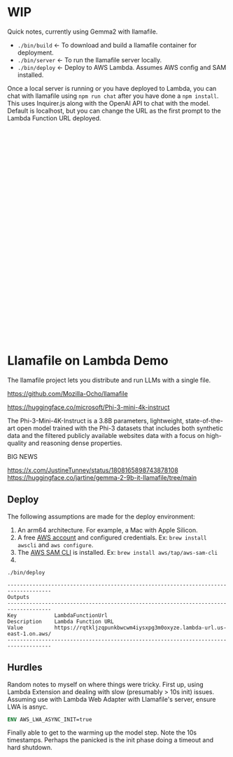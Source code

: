 # WIP

Quick notes, currently using Gemma2 with llamafile.

* `./bin/build` <- To download  and build a llamafile container for deployment.
* `./bin/server` <- To run the llamafile server locally.
* `./bin/deploy` <- Deploy to AWS Lambda. Assumes AWS config and SAM installed.

Once a local server is running or you have deployed to Lambda, you can chat with llamafile using `npm run chat` after you have done a `npm install`. This uses Inquirer.js along with the OpenAI API to chat with the model. Default is localhost, but you can change the URL as the first prompt to the Lambda Function URL deployed.

<br><br><br><br><br><br><br><br><br><br><br><br><br><br>
<br><br><br><br><br><br><br><br><br><br><br><br><br><br>

# Llamafile on Lambda Demo

The llamafile project lets you distribute and run LLMs with a single file.

https://github.com/Mozilla-Ocho/llamafile



https://huggingface.co/microsoft/Phi-3-mini-4k-instruct

The Phi-3-Mini-4K-Instruct is a 3.8B parameters, lightweight, state-of-the-art open model trained with the Phi-3 datasets that includes both synthetic data and the filtered publicly available websites data with a focus on high-quality and reasoning dense properties.


BIG NEWS

https://x.com/JustineTunney/status/1808165898743878108
https://huggingface.co/jartine/gemma-2-9b-it-llamafile/tree/main



## Deploy

The following assumptions are made for the deploy environment:

1. An arm64 architecture. For example, a Mac with Apple Silicon.
2. A free [AWS account](https://aws.amazon.com/free) and configured credentials. Ex: `brew install awscli` and `aws configure`.
3. The [AWS SAM CLI](https://docs.aws.amazon.com/serverless-application-model/latest/developerguide/install-sam-cli.html) is installed. Ex: `brew install aws/tap/aws-sam-cli`
4. 

```shell
./bin/deploy
```

```
------------------------------------------------------------------------------------
Outputs
------------------------------------------------------------------------------------
Key            LambdaFunctionUrl
Description    Lambda Function URL
Value          https://rqtkljzqpunkbwcwm4iysxpg3m0oxyze.lambda-url.us-east-1.on.aws/
------------------------------------------------------------------------------------
```


## Hurdles

Random notes to myself on where things were tricky. First up, using Lambda Extension and dealing with slow (presumably > 10s init) issues. Assuming use with Lambda Web Adapter with Llamafile's server, ensure LWA is asnyc.

```dockerfile
ENV AWS_LWA_ASYNC_INIT=true
```

Finally able to get to the warming up the model step. Note the 10s timestamps. Perhaps the panicked is the init phase doing a timeout and hard shutdown.
